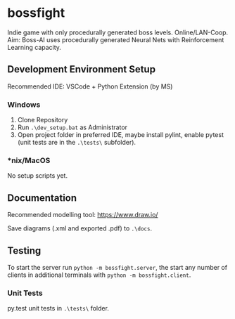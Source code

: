 # bossfight

Indie game with only procedurally generated boss levels. Online/LAN-Coop. Aim: Boss-AI uses procedurally generated Neural Nets with Reinforcement Learning capacity.

## Development Environment Setup

Recommended IDE: VSCode + Python Extension (by MS)

### Windows

1. Clone Repository
1. Run `.\dev_setup.bat` as Administrator
1. Open project folder in preferred IDE, maybe install pylint, enable pytest (unit tests are in the `.\tests\` subfolder).

### \*nix/MacOS

No setup scripts yet.

## Documentation

Recommended modelling tool: https://www.draw.io/

Save diagrams (.xml and exported .pdf) to `.\docs`.

## Testing

To start the server run `python -m bossfight.server`, the start any number of clients in additional terminals with `python -m bossfight.client`.

### Unit Tests

py.test unit tests in `.\tests\` folder.
